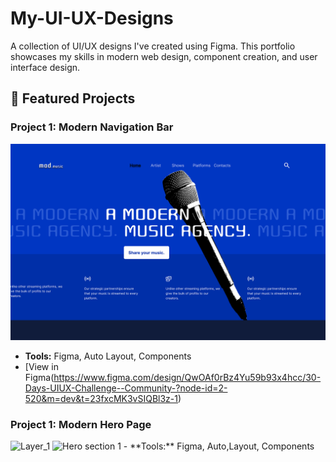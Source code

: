 # My-UI-UX-Designs
A collection of UI/UX designs I've created using Figma. This portfolio showcases my skills in modern web design, component creation, and user interface design.



## 🚀 Featured Projects

### Project 1: Modern Navigation Bar
![Navbar Design](Navbar.png)
- **Tools:** Figma, Auto Layout, Components
- [View in Figma(https://www.figma.com/design/QwOAf0rBz4Yu59b93x4hcc/30-Days-UIUX-Challenge--Community-?node-id=2-520&m=dev&t=23fxcMK3vSIQBl3z-1)

### Project 1: Modern Hero Page
<img width="968" height="757" alt="Layer_1" src="https://github.com/user-attachments/assets/14c342cf-3380-4aa8-8196-d597acfaca9c" />
 <img width="1920" height="1742" alt="Hero section 1" src="https://github.com/user-attachments/assets/304c68db-15e6-42f6-a631-c662f0713380" />
- **Tools:** Figma, Auto,Layout, Components
